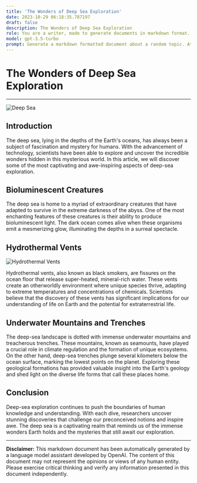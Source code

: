 ```yaml
---
title: 'The Wonders of Deep Sea Exploration'
date: 2023-10-29 06:18:35.787197
draft: false
description: The Wonders of Deep Sea Exploration
role: You are a writer, made to generate documents in markdown format. It is very important that all of the documents you generate are in valid markdown format.
model: gpt-3.5-turbo
prompt: Generate a markdown formatted document about a random topic. At the bottom, include a disclaimer explaining that the document was generated by you. The first line of the document should be the title. Make sure that the entire document is in proper markdown format, using a mix of various tags to make the document visually appealing.
---
```


# The Wonders of Deep Sea Exploration

---

![Deep Sea](https://cdn.pixabay.com/photo/2020/03/11/16/34/underwater-4928713_1280.jpg)

## Introduction

The deep sea, lying in the depths of the Earth's oceans, has always been a subject of fascination and mystery for humans. With the advancement of technology, scientists have been able to explore and uncover the incredible wonders hidden in this mysterious world. In this article, we will discover some of the most captivating and awe-inspiring aspects of deep-sea exploration. 

## Bioluminescent Creatures

The deep sea is home to a myriad of extraordinary creatures that have adapted to survive in the extreme darkness of the abyss. One of the most enchanting features of these creatures is their ability to produce bioluminescent light. The dark ocean comes alive when these organisms emit a mesmerizing glow, illuminating the depths in a surreal spectacle.

## Hydrothermal Vents

![Hydrothermal Vents](https://cdn.pixabay.com/photo/2019/03/02/20/56/hydrothermal-vents-4036749_1280.jpg)

Hydrothermal vents, also known as black smokers, are fissures on the ocean floor that release super-heated, mineral-rich water. These vents create an otherworldly environment where unique species thrive, adapting to extreme temperatures and concentrations of chemicals. Scientists believe that the discovery of these vents has significant implications for our understanding of life on Earth and the potential for extraterrestrial life.

## Underwater Mountains and Trenches

The deep-sea landscape is dotted with immense underwater mountains and treacherous trenches. These mountains, known as seamounts, have played a crucial role in climate regulation and the formation of unique ecosystems. On the other hand, deep-sea trenches plunge several kilometers below the ocean surface, marking the lowest points on the planet. Exploring these geological formations has provided valuable insight into the Earth's geology and shed light on the diverse life forms that call these places home.

## Conclusion

Deep-sea exploration continues to push the boundaries of human knowledge and understanding. With each dive, researchers uncover stunning discoveries that challenge our preconceived notions and inspire awe. The deep sea is a captivating realm that reminds us of the immense wonders Earth holds and the mysteries that still await our exploration.

---

**Disclaimer:** This markdown document has been automatically generated by a language model assistant developed by OpenAI. The content of this document may not represent the opinions or views of any human entity. Please exercise critical thinking and verify any information presented in this document independently.